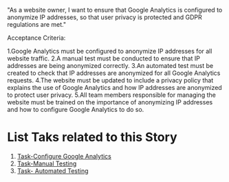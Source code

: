 "As a website owner, I want to ensure that Google Analytics is configured to anonymize IP addresses, so that user privacy is protected and GDPR regulations are met."

Acceptance Criteria:

1.Google Analytics must be configured to anonymize IP addresses for all website traffic.
2.A manual test must be conducted to ensure that IP addresses are being anonymized correctly.
3.An automated test must be created to check that IP addresses are anonymized for all Google Analytics requests.
4.The website must be updated to include a privacy policy that explains the use of Google Analytics and how IP addresses are anonymized to protect user privacy.
5.All team members responsible for managing the website must be trained on the importance of anonymizing IP addresses and how to configure Google Analytics to do so.

# List Taks related to this Story
1. [Task-Configure Google Analytics](documentation/templates/theme/initiatives/epics/stories/tasks/configureAnonIP.md)
2. [Task-Manual Testing](documentation/templates/theme/initiatives/epics/stories/tasks/cookieManualTestTask.md)
3. [Task- Automated Testing](documentation/templates/theme/initiatives/epics/stories/tasks/cookieAutomatedTestTask.md)